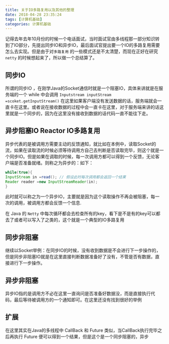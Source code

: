 ```yaml
---
title: 关于IO多路复用以及其他的整理
date: 2018-04-28 23:35:24
tags: [计算机基础]
categories: 计算机基础
---
```


记得去年去年10月份的时候一个电话面试，当时面试官由多线程那一部分知识转到了IO部分，先提出同步IO和异步IO，最后面试官提出要一个IO的多路复用需要怎么去实现。但是由于对`多路复用` 的一些模式还是不太清楚，而现在正好在研究 `netty` 的时候想起来了，所以做一个总结算了。

## 同步IO
所谓的同步IO ，在刚学Java的Socket通信时就是一个阻塞IO，具体来讲就是在服务端的一个 while 中会调用 `Inputstream inputStream =scoket.getInputStream()` 在这里如果客户端没有发送数据的话，服务端就会一直卡在这里。或者说在接收数据的过程中会一直卡在这里，对于服务端来讲的话这里就是一个同步的，因为在这里没有接收到数据的话代码一直不能往下走。

## 异步阻塞IO Reactor IO多路复用

异步代表的是被调用方需要主动的反馈通知，就比如在本例中，读取Socket的流，如果在读取流的时候必须等待调用方自己去判断是否读取完毕，则这个就是一个同步IO。但是如果在调取的时候，每一次调用方都可以得到一个反馈，无论客户端是否准备就绪。则称之为异步的：如下：
```java
while(true){
InputStream in =read(); // 假设此时每次调用都会返回一个结果
Reader reader =new InputStreamReader(in);
}

```
此时就可以称之为一个异步IO，主要就是因为这个读取操作不再会被阻塞，每一次的调用，被调用方都会反馈一个信息.

在 Java 的  `Netty` 中每次循环都会去检查所有的key，看下是不是有的key可以都去了或者可以写入了之类的，这个就是一个典型的IO多路复用
 

## 同步非阻塞

继续以Socket举例：在同步IO的时候，没有收到数据是不会进行下一步操作的，但是同步非阻塞IO就是在这里直接判断数据准备好了没有，不管是否有数据，直接进行下一步操作。


## 异步非阻塞

异步IO指的是调用方不必在这里一直询问是否准备好数据没，而是直接执行代码，最后等待被调用方的一个通知即可。在这里还没有找到很好的举例


## 扩展
在这里其实在Java的多线程中 CallBack 和 Future 类似，当CallBack执行完毕之后再执行 Future 便可以得到一个结果，但是这个是一个同步阻塞的，异步